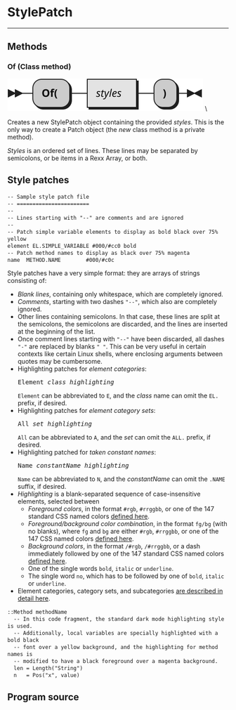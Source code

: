 StylePatch
==========

------------------------

Methods
-------

### Of (Class method)

![of](StylePatch.of.svg) \

Creates a new StylePatch object containing the provided *styles*.
This is the only way to create a Patch object (the *new* class method
is a private method).

*Styles* is an ordered set of lines.
These lines may be separated by semicolons,
or be items in a Rexx Array, or both.

Style patches
-------------

~~~
-- Sample style patch file
-- =======================
--
-- Lines starting with "--" are comments and are ignored
--
-- Patch simple variable elements to display as bold black over 75% yellow
element EL.SIMPLE_VARIABLE #000/#cc0 bold
-- Patch method names to display as black over 75% magenta
name  METHOD.NAME        #000/#c0c
~~~

Style patches have a very simple format: they
are arrays of strings consisting of:

+ *Blank lines*, containing only whitespace, which are completely ignored.
+ *Comments*, starting with two dashes `"--"`, which also are completely ignored.
+ Other lines containing semicolons. In that case, these lines are
  split at the semicolons, the semicolons are discarded, and the
  lines are inserted at the beginning of the list.
+ Once comment lines starting with `"--"` have been discarded,
  all dashes `"-"` are replaced by blanks `" "`. This can be very useful
  in certain contexts like certain Linux shells,
  where enclosing arguments between quotes may be cumbersome.
+ Highlighting patches for *element categories*:
     <pre>Element <em>class</em> <em>highlighting</em></pre>
  `Element` can be abbreviated to `E`, and the *class* name
  can omit the `EL.` prefix, if desired.
+ Highlighting patches for *element category sets*:
     <pre>All <em>set</em> <em>highlighting</em></pre>
  `All` can be abbreviated to `A`, and the *set* can omit
  the `ALL.` prefix, if desired.
+ Highlighting patched for *taken constant names*:
     <pre>Name <em>constantName</em> <em>highlighting</em></pre>
  `Name` can be abbreviated to `N`, and the *constantName* can
  omit the `.NAME` suffix, if desired.
+ *Highlighting* is a blank-separated sequence
  of case-insensitive elements, selected between
  + *Foreground colors*, in the format `#rgb`, `#rrggbb`, or
    one of the 147 standard CSS named colors
    [defined here](https://www.w3.org/TR/css-color-4/#named-colors).
  + *Foreground/background color combination*,
    in the format `fg/bg` (with no blanks),
    where `fg` and `bg` are either `#rgb`, `#rrggbb`, or
    one of the 147 CSS named colors
    [defined here](https://www.w3.org/TR/css-color-4/#named-colors).
  + *Background colors*, in the format `/#rgb`, `/#rrggbb`, or
    a dash immediately followed by one of the 147 standard CSS named colors
    [defined here](https://www.w3.org/TR/css-color-4/#named-colors).
  + One of the single words `bold`, `italic` or `underline`.
  + The single word `no`, which has to be followed by
    one of `bold`, `italic` or `underline`.
+ Element categories, category sets, and subcategories
  [are described in detail here](/rexx-parser/doc/ref/categories/).

```rexx {patch="n method #000/#c0c; element Simple_Variable #000/#cc0 bold"}
::Method methodName
  -- In this code fragment, the standard dark mode highlighting style is used.
  -- Additionally, local variables are specially highlighted with a bold black
  -- font over a yellow background, and the highlighting for method names is
  -- modified to have a black foreground over a magenta background.
  len = Length("String")
  n   = Pos("x", value)
```

Program source
---------------

~~~rexx {source=../../../../bin/StylePatch.cls}
~~~